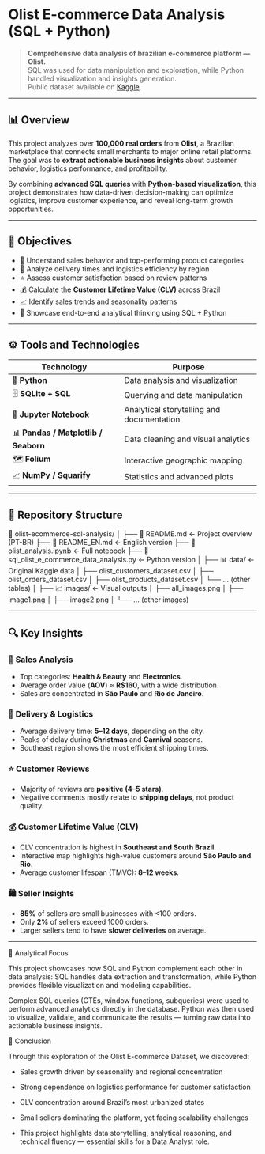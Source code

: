 # Olist E-commerce Data Analysis (SQL + Python)

> **Comprehensive data analysis of brazilian e-commerce platform — Olist.**  
> SQL was used for data manipulation and exploration, while Python handled visualization and insights generation.  
> Public dataset available on [Kaggle](https://www.kaggle.com/datasets/olistbr/brazilian-ecommerce/data).

---

## 📊 Overview

This project analyzes over **100,000 real orders** from **Olist**, a Brazilian marketplace that connects small merchants to major online retail platforms.  
The goal was to **extract actionable business insights** about customer behavior, logistics performance, and profitability.

By combining **advanced SQL queries** with **Python-based visualization**, this project demonstrates how data-driven decision-making can optimize logistics, improve customer experience, and reveal long-term growth opportunities.

---

## 🎯 Objectives

- 🧾 Understand sales behavior and top-performing product categories  
- 🚚 Analyze delivery times and logistics efficiency by region  
- ⭐ Assess customer satisfaction based on review patterns  
- 💰 Calculate the **Customer Lifetime Value (CLV)** across Brazil  
- 📈 Identify sales trends and seasonality patterns  
- 🧮 Showcase end-to-end analytical thinking using SQL + Python  

---

## ⚙️ Tools and Technologies

| Technology | Purpose |
|-------------|----------|
| 🐍 **Python** | Data analysis and visualization |
| 🗄️ **SQLite + SQL** | Querying and data manipulation |
| 📘 **Jupyter Notebook** | Analytical storytelling and documentation |
| 📊 **Pandas / Matplotlib / Seaborn** | Data cleaning and visual analytics |
| 🗺️ **Folium** | Interactive geographic mapping |
| 📈 **NumPy / Squarify** | Statistics and advanced plots |

---

## 📂 Repository Structure
📂 olist-ecommerce-sql-analysis/
│
├── 📜 README.md ← Project overview (PT-BR)
├── 📜 README_EN.md ← English version
├── 📔 olist_analysis.ipynb ← Full notebook
├── 🐍 sql_olist_e_commerce_data_analysis.py ← Python version
│
├── 📊 data/ ← Original Kaggle data
│ ├── olist_customers_dataset.csv
│ ├── olist_orders_dataset.csv
│ ├── olist_products_dataset.csv
│ └── ... (other tables)
│
├── 📈 images/ ← Visual outputs
│ ├── all_images.png
│ ├── image1.png
│ ├── image2.png
│ └── ... (other images)

---

## 🔍 Key Insights

### 💸 **Sales Analysis**
- Top categories: **Health & Beauty** and **Electronics**.  
- Average order value (**AOV**) ≈ **R$160**, with a wide distribution.  
- Sales are concentrated in **São Paulo** and **Rio de Janeiro**.  

### 🚚 **Delivery & Logistics**
- Average delivery time: **5–12 days**, depending on the city.  
- Peaks of delay during **Christmas** and **Carnival** seasons.  
- Southeast region shows the most efficient shipping times.  

### ⭐ **Customer Reviews**
- Majority of reviews are **positive (4–5 stars)**.  
- Negative comments mostly relate to **shipping delays**, not product quality.  

### 💰 **Customer Lifetime Value (CLV)**
- CLV concentration is highest in **Southeast and South Brazil**.  
- Interactive map highlights high-value customers around **São Paulo and Rio**.  
- Average customer lifespan (TMVC): **8–12 weeks**.  

### 🛍️ **Seller Insights**
- **85%** of sellers are small businesses with <100 orders.  
- Only **2%** of sellers exceed 1000 orders.  
- Larger sellers tend to have **slower deliveries** on average.  

---

🧩 Analytical Focus

This project showcases how SQL and Python complement each other in data analysis:
SQL handles data extraction and transformation, while Python provides flexible visualization and modeling capabilities.

Complex SQL queries (CTEs, window functions, subqueries) were used to perform advanced analytics directly in the database.
Python was then used to visualize, validate, and communicate the results — turning raw data into actionable business insights.

💼 Conclusion

Through this exploration of the Olist E-commerce Dataset, we discovered:

- Sales growth driven by seasonality and regional concentration

- Strong dependence on logistics performance for customer satisfaction

- CLV concentration around Brazil’s most urbanized states

- Small sellers dominating the platform, yet facing scalability challenges

- This project highlights data storytelling, analytical reasoning, and technical fluency — essential skills for a Data Analyst role.

